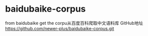 # baidubaike-corpus
from baidubaike get the corpu从百度百科爬取中文语料库
GitHub地址 https://github.com/newer-plus/baidubaike-corpus.git
